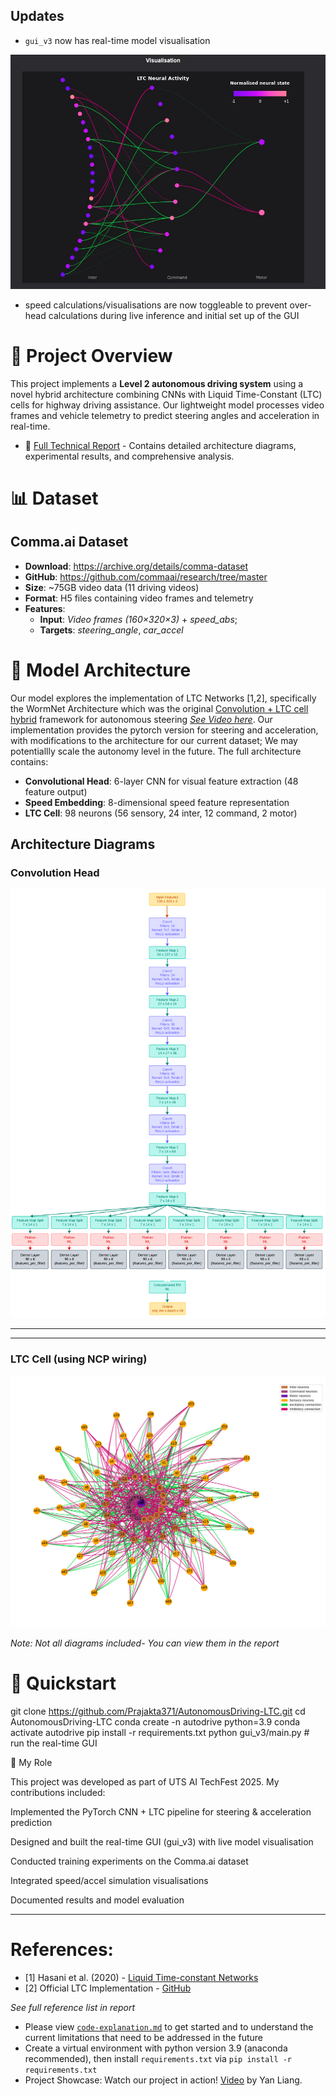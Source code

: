 
## Updates
* `gui_v3` now has real-time model visualisation

![GUI-model-visualisation](images/model-GUI-live-visualisation.png)

* speed calculations/visualisations are now toggleable to prevent over-head calculations during live inference and initial set up of the GUI

# 🚗 Project Overview
This project implements a **Level 2 autonomous driving system** using a novel hybrid architecture combining CNNs with Liquid Time-Constant (LTC) cells for highway driving assistance. Our lightweight model processes video frames and vehicle telemetry to predict steering angles and acceleration in real-time. 


- 📄 [ Full Technical Report](https://docs.google.com/document/d/1mZLEZwRek-2oWJMrC03CmJ7OBZdEgZl2rhWGWmrzpeE/edit?usp=sharing) - Contains detailed architecture diagrams, experimental results, and comprehensive analysis.


# 📊 Dataset
## Comma.ai Dataset

- **Download**:  https://archive.org/details/comma-dataset
- **GitHub**: https://github.com/commaai/research/tree/master
- **Size**: ~75GB video data (11 driving videos)
- **Format**: H5 files containing video frames and telemetry
- **Features**:
     - **Input**: *Video frames (160×320×3)* + *speed_abs*;
    - **Targets**: *steering_angle*, *car_accel*



# 🧠 Model Architecture
Our model explores the implementation of LTC Networks [1,2], specifically the WormNet Architecture which was the original [Convolution + LTC cell hybrid](https://github.com/mlech26l/keras-ncp) framework for autonomous steering *[See Video here](https://youtu.be/IlliqYiRhMU?=I1ow4FDprk-BhDM2)*. Our implementation provides the pytorch version for steering and acceleration, with modifications to the architecture for our current dataset; We may potentiallly scale the autonomy level in the future. The full architecture contains:

- **Convolutional Head**: 6-layer CNN for visual feature extraction (48 feature output)
- **Speed Embedding**: 8-dimensional speed feature representation
- **LTC Cell**: 98 neurons (56 sensory, 24 inter, 12 command, 2 motor)

## Architecture Diagrams
### Convolution Head
![Convolution Head](images/Convolution_Head-structure.png)

---
---
### LTC Cell (using NCP wiring)
![LTC Configuration](images/LTC_neural_structure_transparent.png)


*Note: Not all diagrams included- You can view them in the report*

# 🚀 Quickstart

git clone https://github.com/Prajakta371/AutonomousDriving-LTC.git
cd AutonomousDriving-LTC
conda create -n autodrive python=3.9
conda activate autodrive
pip install -r requirements.txt
python gui_v3/main.py   # run the real-time GUI

🎯 My Role

This project was developed as part of UTS AI TechFest 2025.
My contributions included:

Implemented the PyTorch CNN + LTC pipeline for steering & acceleration prediction

Designed and built the real-time GUI (gui_v3) with live model visualisation

Conducted training experiments on the Comma.ai dataset

Integrated speed/accel simulation visualisations

Documented results and model evaluation

---
# References:

- [1] Hasani et al. (2020) - [Liquid Time-constant Networks](https://arxiv.org/pdf/2006.04439)
- [2] Official LTC Implementation - [GitHub](https://github.com/mlech26l/ncps)

*See full reference list in report*

- Please view [`code-explanation.md`](Code-explanation.md) to get started and to understand the current limitations that need to be addressed in the future
- Create a virtual environment with python version 3.9 (anaconda recommended), then install `requirements.txt` via `pip install -r requirements.txt`
- Project Showcase: Watch our project in action! [Video](https://www.youtube.com/watch?v=FuSemjOSa5k) by Yan Liang.
